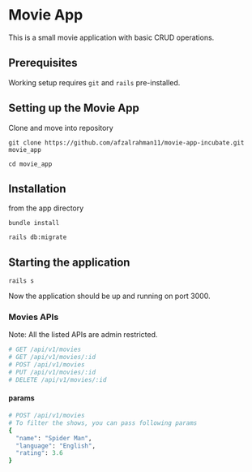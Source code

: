 Movie App
============
This is a small movie application with basic CRUD operations.

## Prerequisites

Working setup requires `git` and `rails` pre-installed.

## Setting up the Movie App

Clone and move into repository

`git clone https://github.com/afzalrahman11/movie-app-incubate.git movie_app`

`cd movie_app`

## Installation

from the app directory

```shell
bundle install

rails db:migrate
```

## Starting the application

```shell
rails s
```
Now the application should be up and running on port 3000.

### Movies APIs
Note: All the listed APIs are admin restricted.
```ruby
# GET /api/v1/movies
# GET /api/v1/movies/:id
# POST /api/v1/movies
# PUT /api/v1/movies/:id
# DELETE /api/v1/movies/:id
```
#### params
```ruby
# POST /api/v1/movies
# To filter the shows, you can pass following params
{
  "name": "Spider Man",
  "language": "English",
  "rating": 3.6
}

```
